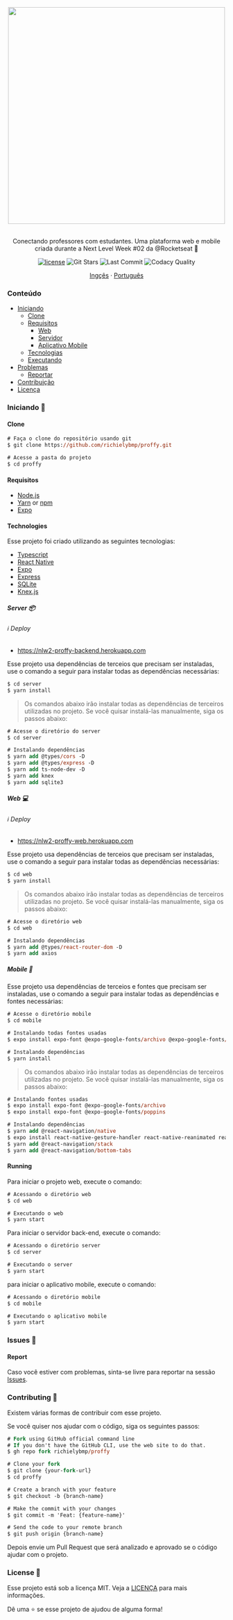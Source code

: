 <!-- 
    Thank you for reading this
    If you´re having any problem with this project please contact in the issues session
-->

<!-- VARS -->

[license-badge]: https://img.shields.io/github/license/richielybmp/proffy?color=%238257E5
[star-badge]: https://img.shields.io/github/stars/richielybmp/proffy?color=8257E5&logo=github
[last-commit-badge]: https://img.shields.io/github/last-commit/richielybmp/proffy?color=%238257E5
[netfly-badge]: https://img.shields.io/netlify/b4d3ee80-98f0-42d0-b3d0-13879c811a00?color=%238257E5
[codacy-badge]: https://app.codacy.com/project/badge/Grade/b2d32fa731984f3e9c3eaa814861c9db
[netfly-url]: https://richielybmp-proffy.netlify.app
[license-url]: https://github.com/richielybmp/proffy/blob/master/LICENSE
[issues-url]: https://github.com/richielybmp/proffy/issues/
[node-url]: https://nodejs.org/en
[yarn-url]: https://classic.yarnpkg.com/
[npm-url]:  https://www.npmjs.com/
[expo-url]: https://expo.io/
[nlw-badge]: https://img.shields.io/badge/NLW-building-important?logo=data:image/png;base64,iVBORw0KGgoAAAANSUhEUgAAABAAAAAQCAMAAAAoLQ9TAAAALVBMVEVHcExxWsF0XMJzXMJxWcFsUsD///9jRrzY0u6Xh9Gsn9n39fyMecy0qd2bjNJWBT0WAAAABHRSTlMA2Do606wF2QAAAGlJREFUGJVdj1cWwCAIBLEsRU3uf9xobDH8+GZwUYi8i6ucJwrxKE+7D0G9Q4vlYqtmCSjndr4CgCgzlyFgfKfKCVO0LrPKjmiqMxGXkJwNnXskqWG+1oSM+BSwD8f29YLNjvx/OQrn+g99oQSoNmt3PgAAAABJRU5ErkJggg==

<!-- VARS -->

<div align="center">  

<a href="https://nlw2-proffy-web.herokuapp.com" target="_blank">
<img width="500px" align="center" src="https://user-images.githubusercontent.com/54639269/89223832-dd796380-d5ad-11ea-9a39-fc852538ca13.png"></img>
</a>
</div>

<br>
<p align="center">
    Conectando professores com estudantes. Uma plataforma web e mobile criada durante a Next Level Week  #02 da @Rocketseat</a> 🚀
</p>



<div align="center">  
    
[![license][license-badge]][license-url]
![Git Stars][star-badge]
![Last Commit][last-commit-badge]
![Codacy Quality][codacy-badge]


</div>

<p align="center">
    <a href="README.md">Ingçês</a>
    ·
    <a href="README-pt-br.md">Português</a>
 </p>

### Conteúdo
* [Iniciando](#Getting-Started-)
    * [Clone](#Cloning)
    * [Requisitos](#Requisitos)
        * [Web](#Web-)
        * [Servidor](#Server-)
        * [Aplicativo Mobile](#Mobile-)
    * [Tecnologias](#Technologies)
    * [Executando](#Running)
* [Problemas](#Issues-)
    * [Reportar](#Report)
* [Contribuição](#Contributing-)
* [Licença](#License-)

### Iniciando 🚀

#### Clone

```ps
# Faça o clone do repositório usando git
$ git clone https://github.com/richielybmp/proffy.git

# Acesse a pasta do projeto
$ cd proffy
```

#### Requisitos
* [Node.js][node-url]
* [Yarn][yarn-url] or [npm][npm-url]
* [Expo][expo-url]

#### Technologies
Esse projeto foi criado utilizando as seguintes tecnologias:
<ul>
  <li><a href="https://www.typescriptlang.org/">Typescript</a></li>
  <li><a href="https://reactnative.dev/">React Native</a></li>
  <li><a href="https://expo.io/">Expo</a></li>
  <li><a href="https://expressjs.com/en/api.html#express">Express</a></li>
  <li><a href="https://www.sqlite.org/index.html">SQLite</a></li>
  <li><a href="http://knexjs.org/">Knex.js</a></li>
</ul>

##### Server 📦

###### :information_source: Deploy

- https://nlw2-proffy-backend.herokuapp.com

Esse projeto usa dependências de terceios que precisam ser instaladas, use o comando a seguir para instalar todas as dependências necessárias:

```ps
$ cd server
$ yarn install
```

>Os comandos abaixo irão instalar todas as dependências de terceiros utilizadas no projeto. Se você quisar instalá-las manualmente, siga os passos abaixo:

```ps
# Acesse o diretório do server
$ cd server

# Instalando dependências
$ yarn add @types/cors -D
$ yarn add @types/express -D
$ yarn add ts-node-dev -D
$ yarn add knex
$ yarn add sqlite3
```

##### Web 💻

###### :information_source: Deploy

- https://nlw2-proffy-web.herokuapp.com

Esse projeto usa dependências de terceios que precisam ser instaladas, use o comando a seguir para instalar todas as dependências necessárias:

```ps
$ cd web
$ yarn install
```

>Os comandos abaixo irão instalar todas as dependências de terceiros utilizadas no projeto. Se você quisar instalá-las manualmente, siga os passos abaixo:

```ps
# Acesse o diretório web
$ cd web

# Instalando dependências
$ yarn add @types/react-router-dom -D
$ yarn add axios
```

##### Mobile 📱

Esse projeto usa dependências de terceios e fontes que precisam ser instaladas, use o comando a seguir para instalar todas as dependências e fontes necessárias:

```ps
# Acesse o diretório mobile
$ cd mobile

# Instalando todas fontes usadas
$ expo install expo-font @expo-google-fonts/archivo @expo-google-fonts/poppins

# Instalando dependências
$ yarn install
```
>Os comandos abaixo irão instalar todas as dependências de terceiros utilizadas no projeto. Se você quisar instalá-las manualmente, siga os passos abaixo:

```ps
# Instalando fontes usadas
$ expo install expo-font @expo-google-fonts/archivo
$ expo install expo-font @expo-google-fonts/poppins

# Instalando dependências
$ yarn add @react-navigation/native
$ expo install react-native-gesture-handler react-native-reanimated react-native-screens react-native-safe-area-context @react-native-community/masked-view
$ yarn add @react-navigation/stack
$ yarn add @react-navigation/bottom-tabs
```

#### Running

Para iniciar o projeto web, execute o comando:

```ps
# Acessando o diretório web
$ cd web

# Executando o web
$ yarn start
```

Para iniciar o servidor back-end, execute o comando:

```ps
# Acessando o diretório server
$ cd server

# Executando o server
$ yarn start
```

para iniciar o aplicativo mobile, execute o comando:

```ps
# Acessando o diretório mobile
$ cd mobile

# Executando o aplicativo mobile
$ yarn start
```

### Issues 🐛

#### Report

Caso você estiver com problemas, sinta-se livre para reportar na sessão [Issues][issues-url].

### Contributing 🤝 

Existem várias formas de contribuir com esse projeto.

Se você quiser nos ajudar com o código, siga os seguintes passos:

```ps
# Fork using GitHub official command line
# If you don't have the GitHub CLI, use the web site to do that.
$ gh repo fork richielybmp/proffy

# Clone your fork
$ git clone {your-fork-url}
$ cd proffy

# Create a branch with your feature
$ git checkout -b {branch-name}

# Make the commit with your changes
$ git commit -m 'Feat: {feature-name}'

# Send the code to your remote branch
$ git push origin {branch-name}
```

Depois envie um Pull Request que será analizado e aprovado se o código ajudar com o projeto.


### License 📝
Esse projeto está sob a licença MIT. Veja a [LICENÇA][license-url] para mais informações.

Dê uma ⭐️ se esse projeto de ajudou de alguma forma!